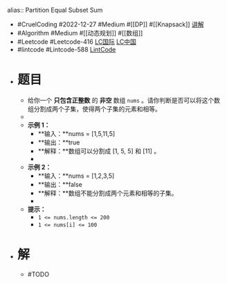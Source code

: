 alias:: Partition Equal Subset Sum

- #CruelCoding #2022-12-27 #Medium #[[DP]] #[[Knapsack]] [讲解](https://youtu.be/JIiDb2iPW40)
- #Algorithm #Medium #[[动态规划]] #[[数组]]
- #Leetcode #Leetcode-416 [LC国际](https://leetcode.com/problems/partition-equal-subset-sum/) [LC中国](https://leetcode.cn/problems/partition-equal-subset-sum/)
- #lintcode #Lintcode-588 [LintCode](https://www.lintcode.com/problem/588/)
- # 题目
	- 给你一个 **只包含正整数** 的 **非空** 数组 `nums` 。请你判断是否可以将这个数组分割成两个子集，使得两个子集的元素和相等。
	-
	- **示例 1：**
		- **输入：**nums = [1,5,11,5]
		- **输出：**true
		- **解释：**数组可以分割成 [1, 5, 5] 和 [11] 。
		-
	- **示例 2：**
		- **输入：**nums = [1,2,3,5]
		- **输出：**false
		- **解释：**数组不能分割成两个元素和相等的子集。
		-
	- **提示：**
		- `1 <= nums.length <= 200`
		- `1 <= nums[i] <= 100`
- # 解
	- #TODO